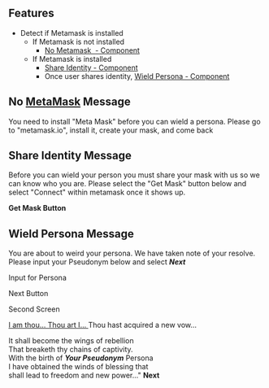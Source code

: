 ## Features

* Detect if Metamask is installed
	* If Metamask is not installed
		* [No Metamask  - Component](No%20Metamask%C2%A0%20-%20Component)
	* If Metamask is installed
		* [Share Identity - Component](../Components/Share%20Identity%20-%20Component.md)
		* Once user shares identity, [Wield Persona - Component](../Components/Wield%20Persona%20-%20Component.md)

## No [MetaMask](../../../Software/List/MetaMask.md) Message

You need to install "Meta Mask" before you can wield a persona. Please go to "metamask.io", install it, create your mask, and come back

## Share Identity Message

Before you can wield your person you must share your mask with us so we can know who you are. Please select the "Get Mask" button below and select "Connect" within metamask once it shows up.

**Get Mask Button**

## Wield Persona Message

You are about to weird your persona. We have taken note of your resolve. Please input your Pseudonym below and select ***Next***

Input for Persona

Next Button

Second Screen

[I am thou... Thou art I... ](https://megamitensei.fandom.com/wiki/I_am_thou)
Thou hast acquired a new vow...  

It shall become the wings of rebellion  
That breaketh thy chains of captivity.  
With the birth of ___Your Pseudonym___ Persona   
I have obtained the winds of blessing that  
shall lead to freedom and new power..."    **Next**

